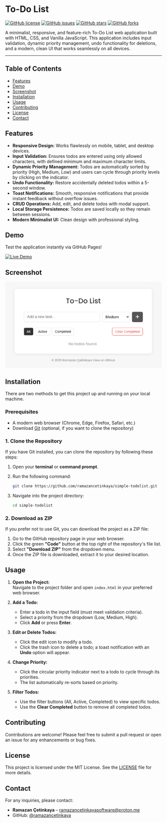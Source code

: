 # To-Do List

[![GitHub license](https://img.shields.io/github/license/ramazancetinkaya/simple-todolist.svg)](LICENSE)
[![GitHub issues](https://img.shields.io/github/issues/ramazancetinkaya/simple-todolist)](https://github.com/ramazancetinkaya/simple-todolist/issues)
[![GitHub stars](https://img.shields.io/github/stars/ramazancetinkaya/simple-todolist)](https://github.com/ramazancetinkaya/simple-todolist/stargazers)
[![GitHub forks](https://img.shields.io/github/forks/ramazancetinkaya/simple-todolist)](https://github.com/ramazancetinkaya/simple-todolist/network)

A minimalist, responsive, and feature-rich To-Do List web application built with HTML, CSS, and Vanilla JavaScript. This application includes input validation, dynamic priority management, undo functionality for deletions, and a modern, clean UI that works seamlessly on all devices.

---

## Table of Contents

- [Features](#features)
- [Demo](#demo)
- [Screenshot](#screenshot)
- [Installation](#installation)
- [Usage](#usage)
- [Contributing](#contributing)
- [License](#license)
- [Contact](#contact)

## Features

- **Responsive Design:** Works flawlessly on mobile, tablet, and desktop devices.
- **Input Validation:** Ensures todos are entered using only allowed characters, with defined minimum and maximum character limits.
- **Dynamic Priority Management:** Todos are automatically sorted by priority (High, Medium, Low) and users can cycle through priority levels by clicking on the indicator.
- **Undo Functionality:** Restore accidentally deleted todos within a 5-second window.
- **Toast Notifications:** Smooth, responsive notifications that provide instant feedback without overflow issues.
- **CRUD Operations:** Add, edit, and delete todos with modal support.
- **Local Storage Persistence:** Todos are saved locally so they remain between sessions.
- **Modern Minimalist UI:** Clean design with professional styling.

## Demo

Test the application instantly via GitHub Pages!

[![Live Demo](https://img.shields.io/badge/Live%20Demo-Click%20Here-blue?style=for-the-badge)](https://ramazancetinkaya.github.io/simple-todolist/)

## Screenshot

<p align="center">
  <a href="https://github.com/ramazancetinkaya/simple-todolist">
    <img src="todolist.png" alt="screenshot">
  </a>
</p>

## Installation

There are two methods to get this project up and running on your local machine.

### Prerequisites

- A modern web browser (Chrome, Edge, Firefox, Safari, etc.)
- Download [Git](https://git-scm.com/) (optional, if you want to clone the repository)

### 1. Clone the Repository

If you have Git installed, you can clone the repository by following these steps:

1. Open your **terminal** or **command prompt**.

2. Run the following command:
   
    ```bash
    git clone https://github.com/ramazancetinkaya/simple-todolist.git
    ```

4. Navigate into the project directory:

    ```bash
    cd simple-todolist
    ```

### 2. Download as ZIP

If you prefer not to use Git, you can download the project as a ZIP file:

1. Go to the GitHub repository page in your web browser.
2. Click the green **"Code"** button at the top right of the repository's file list.
3. Select **"Download ZIP"** from the dropdown menu.
4. Once the ZIP file is downloaded, extract it to your desired location.

## Usage

1. **Open the Project:**  
   Navigate to the project folder and open `index.html` in your preferred web browser.

2. **Add a Todo:**  
   - Enter a todo in the input field (must meet validation criteria).  
   - Select a priority from the dropdown (Low, Medium, High).  
   - Click **Add** or press **Enter**.

3. **Edit or Delete Todos:**  
   - Click the edit icon to modify a todo.  
   - Click the trash icon to delete a todo; a toast notification with an **Undo** option will appear.

4. **Change Priority:**  
   - Click the circular priority indicator next to a todo to cycle through its priorities.  
   - The list automatically re-sorts based on priority.

5. **Filter Todos:**  
   - Use the filter buttons (All, Active, Completed) to view specific todos.  
   - Use the **Clear Completed** button to remove all completed todos.

## Contributing

Contributions are welcome! Please feel free to submit a pull request or open an issue for any enhancements or bug fixes.

## License

This project is licensed under the MIT License. See the [LICENSE](LICENSE) file for more details.

## Contact

For any inquiries, please contact:

- **Ramazan Çetinkaya** – [ramazancetinkayasoftware@proton.me](mailto:ramazancetinkayasoftware@proton.me)
- GitHub: [@ramazancetinkaya](https://github.com/ramazancetinkaya)
